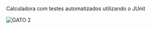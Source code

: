 Calculadora com testes automatizados utilizando o JUnit


![GATO 2](https://github.com/user-attachments/assets/49eefe5b-e193-4b73-9444-57bb4bd3a0e3)
